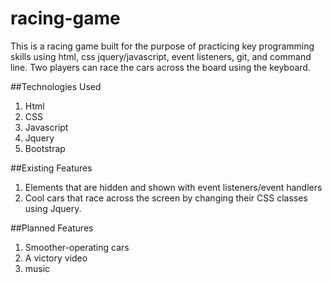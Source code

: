 # racing-game

This is a racing game built for the purpose of practicing key programming skills using html, css jquery/javascript, event listeners, git, and command line. Two players can race the cars across the board using the keyboard.

##Technologies Used

1. Html
2. CSS
3. Javascript
4. Jquery
5. Bootstrap

##Existing Features

1. Elements that are hidden and shown with event listeners/event handlers
2. Cool cars that race across the screen by changing their CSS classes using Jquery.


##Planned Features

1. Smoother-operating cars
2. A victory video
3. music

